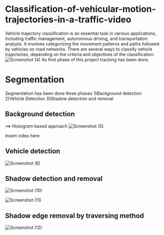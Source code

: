 # Classification-of-vehicular-motion-trajectories-in-a-traffic-video
Vehicle trajectory classification is an essential task in various applications, including traffic management, autonomous driving, and transportation analysis. It involves categorizing the movement patterns and paths followed by vehicles on road networks. There are several ways to classify vehicle trajectories, depending on the criteria and objectives of the classification. 
![Screenshot (4)](https://github.com/yaswanth0209/Classification-of-vehicular-motion-trajectories-in-a-traffic-video/assets/143112500/04d8d85d-6458-4e9f-8781-699b4ba40f31)
As first phase of this project tracking has been done.
# Segmentation
Segmentation has been done three phases
1)Background detection
2)Vehicle Detection
3)Shadow detection and removal
## Background detection
==> Histogram based approach
![Screenshot (5)](https://github.com/yaswanth0209/Classification-of-vehicular-motion-trajectories-in-a-traffic-video/assets/143112500/360416a4-47e1-4db6-9d20-bb799aeb0d97)

Insert video here
## Vehicle detection

![Screenshot (6)](https://github.com/yaswanth0209/Classification-of-vehicular-motion-trajectories-in-a-traffic-video/assets/143112500/ae2588f8-be40-4e5f-8bbb-4081454220ff)

## Shadow detection and removal

![Screenshot (10)](https://github.com/yaswanth0209/Classification-of-vehicular-motion-trajectories-in-a-traffic-video/assets/143112500/c8bc4c6e-3244-4b4a-a4be-7b62483e5aa4)


![Screenshot (11)](https://github.com/yaswanth0209/Classification-of-vehicular-motion-trajectories-in-a-traffic-video/assets/143112500/66de0a18-6448-4e89-b863-10e05c098ed1)
## Shadow edge removal by traversing method

![Screenshot (12)](https://github.com/yaswanth0209/Classification-of-vehicular-motion-trajectories-in-a-traffic-video/assets/143112500/9d48b166-7ae9-4ee3-9de3-812c7471b62f)
